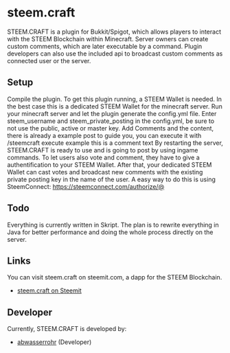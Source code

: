 # steem.craft
STEEM.CRAFT is a plugin for Bukkit/Spigot, which allows players to interact with the STEEM Blockchain within Minecraft.
Server owners can create custom comments, which are later executable by a command. Plugin developers can also use the included api to broadcast custom comments as connected user or the server.

## Setup
Compile the plugin.
To get this plugin running, a STEEM Wallet is needed. In the best case this is a dedicated STEEM Wallet for the minecraft server.
Run your minecraft server and let the plugin generate the config.yml file.
Enter steem_username and steem_private_posting in the config.yml, be sure to not use the public, active or master key.
Add Comments and the content, there is already a example post to guide you, you can execute it with /steemcraft execute example this is a comment text
By restarting the server, STEEM.CRAFT is ready to use and is going to post by using ingame commands.
To let users also vote and comment, they have to give a authentification to your STEEM Wallet. 
After that, your dedicated STEEM Wallet can cast votes and broadcast new comments with the existing private posting key in the name of the user.
A easy way to do this is using SteemConnect: https://steemconnect.com/authorize/@<your dedicated minecraft server steem wallet name>

## Todo
Everything is currently written in Skript. The plan is to rewrite everything in Java for better performance and doing the whole process directly on the server.

## Links
You can visit steem.craft on steemit.com, a dapp for the STEEM Blockchain.
* [steem.craft on Steemit](https://steemit.com/@steem.craft)

## Developer
Currently, STEEM.CRAFT is developed by:
* [abwasserrohr](https://github.com/abwasserrohr) (Developer)
